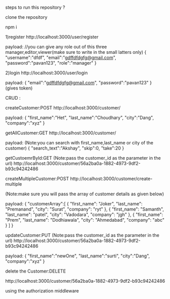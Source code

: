steps to run this repository ?

clone the repository

npm i

1)register
http://localhost:3000/user/register

payload:
//you can give any role out of this three manager,editor,viewer(make sure to write in the small latters only) 
{
    "username":"dfdf",
    "email":"gdffdfdgfg@gmail.com",
    "password":"pavan123",
    "role":"manager"
}


2)login
http://localhost:3000/user/login

payload:
{
   "email":"gdffdfdgfg@gmail.com",
    "password":"pavan123"
}
(gives token)


CRUD :

createCustomer:POST
http://localhost:3000/customer/

payload:
{
    "first_name":"Het",
    "last_name":"Choudhary",
    "city":"Dang",
    "company":"xyz"
}

getAllCustomer:GET
http://localhost:3000/customer/

payload:
(Note:you can search with first_name,last_name or city of the customer)
{
    "search_text":"Akshay",
    "skip":0,
    "take":20
}


getCustoemrById:GET
(Note:pass the customer_id as the parameter in the url)
http://localhost:3000/customer/56a2ba0a-1882-4973-9df2-b93c94242486



createMultipleCustomer:POST
http://localhost:3000/customer/create-multiple

(Note:make sure you will pass the array of customer details as given below)

payload:
{
    "customerArray":[
    {
        "first_name": "Joker",
        "last_name": "Premanand",
        "city": "Surat",
        "company": "ryt"
    },
    {
        "first_name": "Samanth",
        "last_name": "patel",
        "city": "Vadodara",
        "company": "jgh"
    },
    {
        "first_name": "Prem",
        "last_name": "Dodhiawala",
        "city": "Ahmedabad",
        "company": "abc"
    }
]
}

updateCustomer:PUT
(Note:pass the customer_id as the parameter in the url)
http://localhost:3000/customer/56a2ba0a-1882-4973-9df2-b93c94242486

payload:
{
    "first_name":"newOne",
    "last_name":"surti",
    "city":"Dang",
    "company":"xyz"
}


delete the Customer:DELETE

http://localhost:3000/customer/56a2ba0a-1882-4973-9df2-b93c94242486

using the authorization middleware




